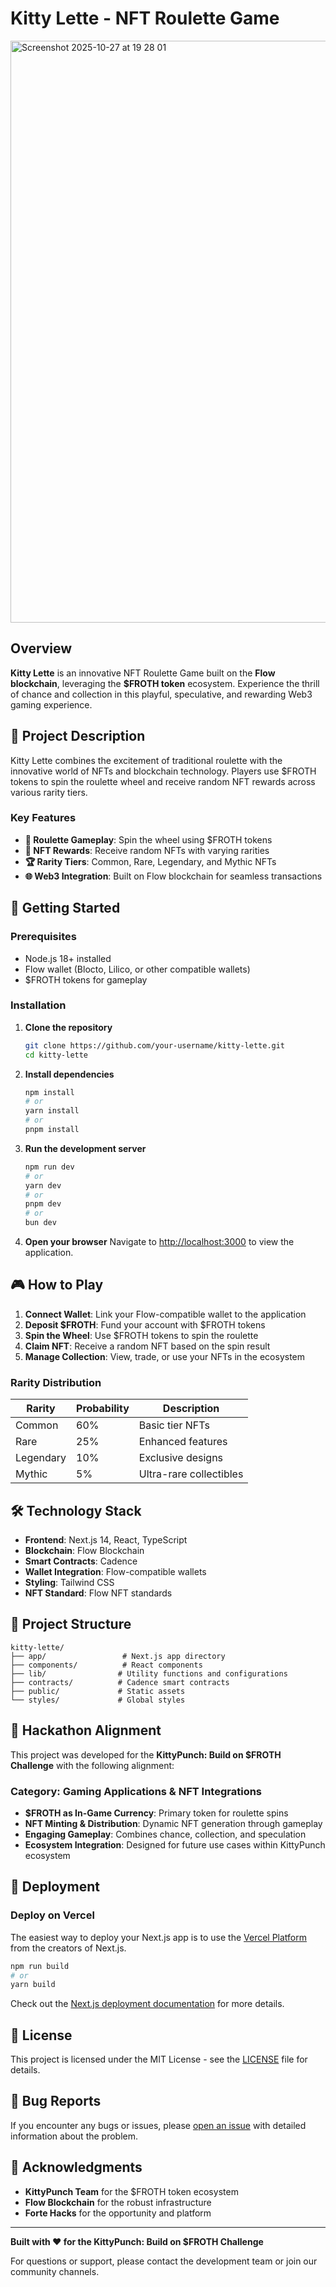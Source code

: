 # Kitty Lette - NFT Roulette Game

<img width="1708" height="931" alt="Screenshot 2025-10-27 at 19 28 01" src="https://github.com/user-attachments/assets/8a64bd64-052f-4d51-84e4-967ac89472d8" />

## Overview

**Kitty Lette** is an innovative NFT Roulette Game built on the **Flow blockchain**, leveraging the **$FROTH token** ecosystem. Experience the thrill of chance and collection in this playful, speculative, and rewarding Web3 gaming experience.

## 🎯 Project Description

Kitty Lette combines the excitement of traditional roulette with the innovative world of NFTs and blockchain technology. Players use $FROTH tokens to spin the roulette wheel and receive random NFT rewards across various rarity tiers.

### Key Features

- **🎰 Roulette Gameplay**: Spin the wheel using $FROTH tokens
- **🎁 NFT Rewards**: Receive random NFTs with varying rarities
- **🏆 Rarity Tiers**: Common, Rare, Legendary, and Mythic NFTs
- **🌐 Web3 Integration**: Built on Flow blockchain for seamless transactions

## 🚀 Getting Started

### Prerequisites

- Node.js 18+ installed
- Flow wallet (Blocto, Lilico, or other compatible wallets)
- $FROTH tokens for gameplay

### Installation

1. **Clone the repository**
   ```bash
   git clone https://github.com/your-username/kitty-lette.git
   cd kitty-lette
   ```

2. **Install dependencies**
   ```bash
   npm install
   # or
   yarn install
   # or
   pnpm install
   ```

3. **Run the development server**
   ```bash
   npm run dev
   # or
   yarn dev
   # or
   pnpm dev
   # or
   bun dev
   ```

4. **Open your browser**
   Navigate to [http://localhost:3000](http://localhost:3000) to view the application.

## 🎮 How to Play

1. **Connect Wallet**: Link your Flow-compatible wallet to the application
2. **Deposit $FROTH**: Fund your account with $FROTH tokens
3. **Spin the Wheel**: Use $FROTH tokens to spin the roulette
4. **Claim NFT**: Receive a random NFT based on the spin result
5. **Manage Collection**: View, trade, or use your NFTs in the ecosystem

### Rarity Distribution

| Rarity | Probability | Description |
|--------|-------------|-------------|
| Common | 60% | Basic tier NFTs |
| Rare | 25% | Enhanced features |
| Legendary | 10% | Exclusive designs |
| Mythic | 5% | Ultra-rare collectibles |

## 🛠 Technology Stack

- **Frontend**: Next.js 14, React, TypeScript
- **Blockchain**: Flow Blockchain
- **Smart Contracts**: Cadence
- **Wallet Integration**: Flow-compatible wallets
- **Styling**: Tailwind CSS
- **NFT Standard**: Flow NFT standards

## 📁 Project Structure

```
kitty-lette/
├── app/                 # Next.js app directory
├── components/          # React components
├── lib/                # Utility functions and configurations
├── contracts/          # Cadence smart contracts
├── public/             # Static assets
└── styles/             # Global styles
```

## 🎯 Hackathon Alignment

This project was developed for the **KittyPunch: Build on $FROTH Challenge** with the following alignment:

### Category: Gaming Applications & NFT Integrations
- **$FROTH as In-Game Currency**: Primary token for roulette spins
- **NFT Minting & Distribution**: Dynamic NFT generation through gameplay
- **Engaging Gameplay**: Combines chance, collection, and speculation
- **Ecosystem Integration**: Designed for future use cases within KittyPunch ecosystem

## 🚀 Deployment

### Deploy on Vercel

The easiest way to deploy your Next.js app is to use the [Vercel Platform](https://vercel.com/new) from the creators of Next.js.

```bash
npm run build
# or
yarn build
```

Check out the [Next.js deployment documentation](https://nextjs.org/docs/app/building-your-application/deploying) for more details.

## 📄 License

This project is licensed under the MIT License - see the [LICENSE](LICENSE) file for details.

## 🐛 Bug Reports

If you encounter any bugs or issues, please [open an issue](https://github.com/your-username/kitty-lette/issues) with detailed information about the problem.

## 🙏 Acknowledgments

- **KittyPunch Team** for the $FROTH token ecosystem
- **Flow Blockchain** for the robust infrastructure
- **Forte Hacks** for the opportunity and platform

---

**Built with ❤️ for the KittyPunch: Build on $FROTH Challenge**

For questions or support, please contact the development team or join our community channels.

